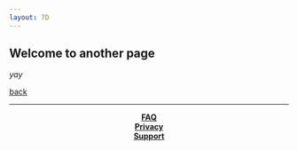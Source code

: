 ```yaml
---
layout: 7D
---
```


## Welcome to another page

_yay_

[back](./)

* * *
<p align="center">
  <b><a href="./faq.html">FAQ</a></b><br>
  <b><a href="./privacy.html">Privacy</a></b><br>
  <b><a href="./Support.html">Support</a></b><br>
  <br><br>
</p>
